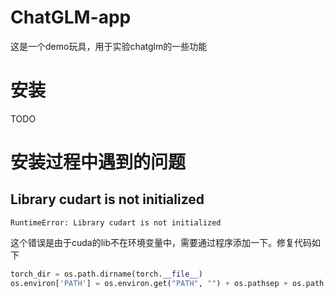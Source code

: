 <!--
 * @Author: xupingmao
 * @email: 578749341@qq.com
 * @Date: 2023-06-21 20:48:08
 * @LastEditors: xupingmao
 * @LastEditTime: 2023-06-21 21:11:18
 * @FilePath: \ChatGLM-app\README.md
 * @Description: 描述
-->
# ChatGLM-app

这是一个demo玩具，用于实验chatglm的一些功能


# 安装

TODO

# 安装过程中遇到的问题


## Library cudart is not initialized

```
RuntimeError: Library cudart is not initialized
```

这个错误是由于cuda的lib不在环境变量中，需要通过程序添加一下。修复代码如下

```python
torch_dir = os.path.dirname(torch.__file__)
os.environ['PATH'] = os.environ.get("PATH", "") + os.pathsep + os.path.join(torch_dir, "lib")
```